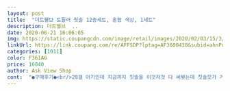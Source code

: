 ```yaml
---
layout: post 
title:  "더트웰브 토들러 칫솔 12종세트, 혼합 색상, 1세트" 
description: 더트웰브  ..
date: 2020-06-21 16:06:05 
img: https://static.coupangcdn.com/image/retail/images/2020/02/03/15/3/e38d693a-dcce-4952-a9d4-3e9baac7cec0.jpg 
linkUrl: https://link.coupang.com/re/AFFSDP?lptag=AF3600438&subid=ahnPublicAsk&pageKey=1237073281&itemId=2232238941&vendorItemId=70229825920&traceid=V0-113-2d543fe55271a23f 
categories: [1011] 
color: F361A6 
price: 16040 
author: Ask View Shop 
cont:  "●구매후기●<br/>28갤 아기인데 지금까지 칫솔을 이것저것 다 써봣는데 칫솔모가 거칠거칠해서 아프다도 했었는데 이건 저가 만져봐도 너무 부드럽고 헤드 사이즈도 작아서 우리아이 입에 딱인가같아요!!!<br/>29개월아들이예요.<br/><br/>그래서 구입하려보는데 딱 제가 좋아하는 스타일의 칫솔이 있오서 ㅎㅎ 헤드도 작으나 아기 치아도 작아서 큰헤드로 닦으면 가끔 상처나요아기한텐 졸은크기네요.<br/><br/>글구 헤드아래부분이 아기가 물경우 이빨에 무리가 안가도록 말랑한 실리콘 처리된게 맘에들어요.<br/><br/>매월바꿀수있게 써져있어서 편한것같네요 ㅎㅎ<br/>모크기가 너무 작아요ㅠ<br/>뭐든 물어보는 아기들이니까 ㅎㅎ<br/>색상 갯수 헤드 다 맘에들구 크기또한 양치질배우기시작하는 아가들이 잡기딱편한길이네요 ㅎㅎ 굳<br/>앞으로 쭉 사용할 예정입니다<br/>엄마가 닦아줘야하고 칫솔을 잘물어버리는 아이한테는<br/>완전 만족스러워요!<br/>요즘 혼자치카치카하신다고 치카치카하다가 칫솔을 하도 물어서 .<br/>.<br/> 일주일에 하나씩은 새칫솔로 바꾸는거같네요.<br/><br/>이건 그래도 앞니도 닦아도 괜찮은거보니 모가 부드럽긴한가봐요.<br/><br/>이를 스스로 잘닦는 아이한테는 강추하고 좋은제품일거같고<br/>잘닦지못하니까요.<br/> 제가닦아줄때 모면적이 너무 작으니까<br/>잘모르겠네요ㅠ 저희아이는 23개월에 후자인데<br/>제가 닦아주고 끝나면 스스로도닦지만 아무래도 스스로하면<br/>제품질은 좋은데<br/>좀 아쉽고 그치만 다른제품쓸때는 앞니를닦을때 거부감이 있었는데<br/>" 
---
```

